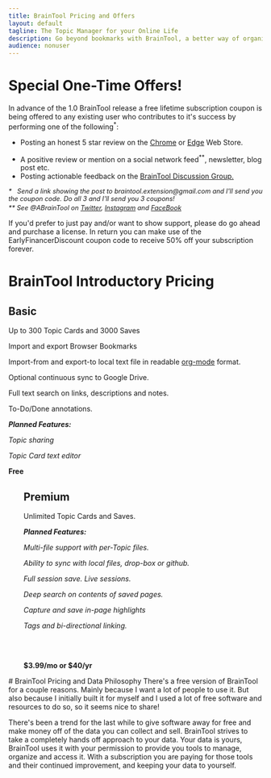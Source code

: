```yaml
---
title: BrainTool Pricing and Offers
layout: default
tagline: The Topic Manager for your Online Life
description: Go beyond bookmarks with BrainTool, a better way of organizing things you want to remember and get back to in your browser. Special offer here!
audience: nonuser
---
```


# Special One-Time Offers!
In advance of the 1.0 BrainTool release a free lifetime subscription coupon is being offered to any existing user who contributes to it's success by performing one of the following<sup>*</sup>:
- Posting an honest 5 star review on the [Chrome](https://chrome.google.com/webstore/detail/braintool-beyond-bookmark/fialfmcgpibjgdoeodaondepigiiddio) or [Edge](https://microsoftedge.microsoft.com/addons/detail/braintool-beyond-bookma/igibjpnabjgljgnfajjpapocagidmeol) Web Store.
<!-- - Filling out this survey:[link] -->
- A positive review or mention on a social network feed<sup>**</sup>, newsletter, blog post etc.
- Posting actionable feedback on the [BrainTool Discussion Group.](https://groups.google.com/u/0/g/braintool-discussion)

<p style="font-size:0.8rem; font-style: italic; margin-top:0px;">*&nbsp;&nbsp; Send a link showing the post to braintool.extension@gmail.com and I'll send you the coupon code. Do all 3 and I'll send you 3 coupons!</p>
<p style="font-size:0.8rem; font-style: italic; margin-top:-10px;">** See @ABrainTool on 
<a href="https://twitter.com/ABraintool">Twitter</a>, <a href="https://www.instagram.com/abraintool/">Instagram</a> and <a href="https://facebook.com/ABrainTool">FaceBook</a></p>

If you'd prefer to just pay and/or want to show support, please do go ahead and purchase a license. In return you can make use of the EarlyFinancerDiscount coupon code to receive 50% off your subscription forever.

# BrainTool Introductory Pricing

<div class="row">
<div class="cell left" style="padding-right: 30px;">
<h2>Basic</h2>

<p>
Up to 300 Topic Cards and 3000 Saves
</p>
<p>
Import and export Browser Bookmarks
</p>
<p>
Import-from and export-to local text file in readable <a href='http://orgmode.org' target='_blank'>org-mode</a> format.
</p>
<p>
Optional continuous sync to Google Drive.
</p>
<p>
Full text search on links, descriptions and notes. 
</p>
<p>
To-Do/Done annotations.
</p>
<p>
<i><b>Planned Features:</b></i>
</p>
<p>
<i>Topic sharing</i>
</p>
<p>
<i>Topic Card text editor</i>
</p>
<p>
<b>Free</b>
</p>
</div>
<div class="cell right" style="padding-left: 30px;">
<h2>Premium</h2>

<p>
Unlimited Topic Cards and Saves.
</p>
<p>
<i><b>Planned Features:</b></i>
</p>
<p>
<i>Multi-file support with per-Topic files.</i>
</p>
<p>
<i>Ability to sync with local files, drop-box or github.</i>
</p>
<p>
<i>Full session save. Live sessions.</i>
</p>
<p>
<i>Deep search on contents of saved pages.</i>
</p>
<p>
<i>Capture and save in-page highlights</i>
</p>
<p>
<i>Tags and bi-directional linking.</i>
</p>
<br/><br/>
<p>
<b>
$3.99/mo or $40/yr
</b>
</p>
</div>
</div>
# BrainTool Pricing and Data Philosophy
There's a free version of BrainTool for a couple reasons. Mainly because I want a lot of people to use it. But also because I initially built it for myself and I used a lot of free software and resources to do so, so it seems nice to share!

There's been a trend for the last while to give software away for free and make money off of the data you can collect and sell. BrainTool strives to take a completely hands off approach to your data. Your data is yours, BrainTool uses it with your permission to provide you tools to manage, organize and access it. With a subscription you are paying for those tools and their continued improvement, and keeping your data to yourself.
